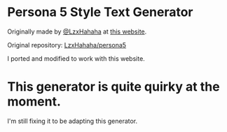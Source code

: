 # Persona 5 Style Text Generator

Originally made by [@LzxHahaha](https://github.com/LzxHahaha) at [this website](https://lzxhahaha.github.io/persona5/).

Original repository: [LzxHahaha/persona5](https://github.com/LzxHahaha/persona5)

I ported and modified to work with this website.

# This generator is quite quirky at the moment.

I'm still fixing it to be adapting this generator.
